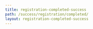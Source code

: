 ```yaml
---
title: registration-completed-success
path: /success/registration/completed/
layout: registration-completed-success
---
```

